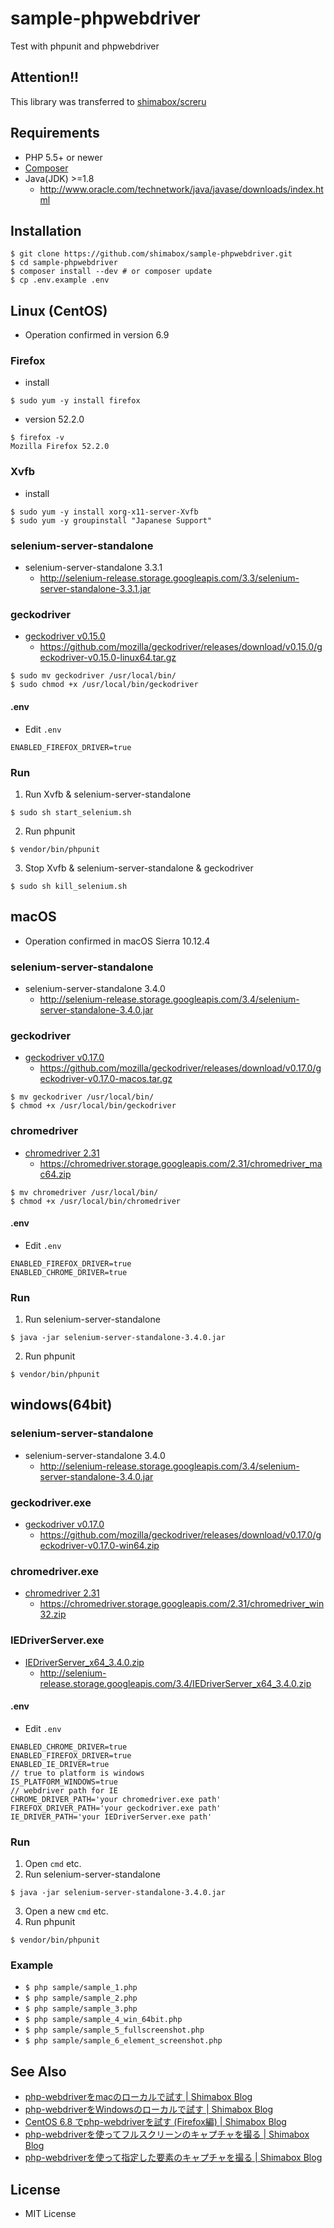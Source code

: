 # sample-phpwebdriver
Test with phpunit and phpwebdriver

## Attention!!
This library was transferred to [shimabox/screru](https://github.com/shimabox/screru "shimabox/screru: Screru is a library that supplements php-webdriver")

## Requirements

- PHP 5.5+ or newer
- [Composer](https://getcomposer.org)
- Java(JDK) >=1.8
  - http://www.oracle.com/technetwork/java/javase/downloads/index.html

## Installation

```
$ git clone https://github.com/shimabox/sample-phpwebdriver.git
$ cd sample-phpwebdriver
$ composer install --dev # or composer update
$ cp .env.example .env
```

## Linux (CentOS)

- Operation confirmed in version 6.9

### Firefox

- install
```
$ sudo yum -y install firefox
```
- version 52.2.0
```
$ firefox -v
Mozilla Firefox 52.2.0
```

### Xvfb

- install
```
$ sudo yum -y install xorg-x11-server-Xvfb
$ sudo yum -y groupinstall "Japanese Support"
```

### selenium-server-standalone

- selenium-server-standalone 3.3.1
  - http://selenium-release.storage.googleapis.com/3.3/selenium-server-standalone-3.3.1.jar

### geckodriver

- [geckodriver v0.15.0](https://github.com/mozilla/geckodriver/releases/tag/v0.15.0)
  - https://github.com/mozilla/geckodriver/releases/download/v0.15.0/geckodriver-v0.15.0-linux64.tar.gz

```
$ sudo mv geckodriver /usr/local/bin/
$ sudo chmod +x /usr/local/bin/geckodriver
```

#### .env

- Edit ```.env```
```
ENABLED_FIREFOX_DRIVER=true
```

### Run

1. Run Xvfb & selenium-server-standalone
```
$ sudo sh start_selenium.sh
```
2. Run phpunit
```
$ vendor/bin/phpunit
```
3. Stop Xvfb & selenium-server-standalone & geckodriver
```
$ sudo sh kill_selenium.sh
```

## macOS

- Operation confirmed in macOS Sierra 10.12.4

### selenium-server-standalone

- selenium-server-standalone 3.4.0
  - http://selenium-release.storage.googleapis.com/3.4/selenium-server-standalone-3.4.0.jar

### geckodriver

- [geckodriver v0.17.0](https://github.com/mozilla/geckodriver/releases/tag/v0.17.0)
  - https://github.com/mozilla/geckodriver/releases/download/v0.17.0/geckodriver-v0.17.0-macos.tar.gz

```
$ mv geckodriver /usr/local/bin/
$ chmod +x /usr/local/bin/geckodriver
```

### chromedriver

- [chromedriver 2.31](https://chromedriver.storage.googleapis.com/index.html?path=2.31/ "")
  - https://chromedriver.storage.googleapis.com/2.31/chromedriver_mac64.zip

```
$ mv chromedriver /usr/local/bin/
$ chmod +x /usr/local/bin/chromedriver
```

#### .env

- Edit ```.env```
```
ENABLED_FIREFOX_DRIVER=true
ENABLED_CHROME_DRIVER=true
```

### Run

1. Run selenium-server-standalone
```
$ java -jar selenium-server-standalone-3.4.0.jar
```
2. Run phpunit
```
$ vendor/bin/phpunit
```

## windows(64bit)

### selenium-server-standalone

- selenium-server-standalone 3.4.0
  - http://selenium-release.storage.googleapis.com/3.4/selenium-server-standalone-3.4.0.jar

### geckodriver.exe

- [geckodriver v0.17.0](https://github.com/mozilla/geckodriver/releases/tag/v0.17.0)
  - https://github.com/mozilla/geckodriver/releases/download/v0.17.0/geckodriver-v0.17.0-win64.zip

### chromedriver.exe

- [chromedriver 2.31](https://chromedriver.storage.googleapis.com/index.html?path=2.31/ "")
  - https://chromedriver.storage.googleapis.com/2.31/chromedriver_win32.zip

### IEDriverServer.exe

- [IEDriverServer_x64_3.4.0.zip](http://selenium-release.storage.googleapis.com/index.html?path=3.4/)
  - http://selenium-release.storage.googleapis.com/3.4/IEDriverServer_x64_3.4.0.zip

#### .env

- Edit ```.env```
```
ENABLED_CHROME_DRIVER=true
ENABLED_FIREFOX_DRIVER=true
ENABLED_IE_DRIVER=true
// true to platform is windows
IS_PLATFORM_WINDOWS=true
// webdriver path for IE
CHROME_DRIVER_PATH='your chromedriver.exe path'
FIREFOX_DRIVER_PATH='your geckodriver.exe path'
IE_DRIVER_PATH='your IEDriverServer.exe path'
```

### Run

1. Open ```cmd``` etc.
2. Run selenium-server-standalone
```shell
$ java -jar selenium-server-standalone-3.4.0.jar
```
3. Open a new ```cmd``` etc.
4. Run phpunit
```
$ vendor/bin/phpunit
```

### Example

- ``` $ php sample/sample_1.php ```
- ``` $ php sample/sample_2.php ```
- ``` $ php sample/sample_3.php ```
- ``` $ php sample/sample_4_win_64bit.php ```
- ``` $ php sample/sample_5_fullscreenshot.php ```
- ``` $ php sample/sample_6_element_screenshot.php ```

## See Also

- [php-webdriverをmacのローカルで試す | Shimabox Blog](https://blog.shimabox.net/2017/04/30/try_php-webdriver_locally_on_mac/ "php-webdriverをmacのローカルで試す | Shimabox Blog")
- [php-webdriverをWindowsのローカルで試す | Shimabox Blog](https://blog.shimabox.net/2017/06/09/try_php-webdriver_locally_on_windows "php-webdriverをWindowsのローカルで試す | Shimabox Blog")
- [CentOS 6.8 でphp-webdriverを試す (Firefox編) | Shimabox Blog](https://blog.shimabox.net/2017/05/04/try_php-webdriver_with_centos-6-8_for_firefox/ "CentOS 6.8 でphp-webdriverを試す (Firefox編) | Shimabox Blog")
- [php-webdriverを使ってフルスクリーンのキャプチャを撮る | Shimabox Blog](https://blog.shimabox.net/2017/07/31/take_full_screen_capture_with_php-webdriver/ "php-webdriverを使ってフルスクリーンのキャプチャを撮る | Shimabox Blog")
- [php-webdriverを使って指定した要素のキャプチャを撮る | Shimabox Blog](https://blog.shimabox.net/2017/08/07/take_a_capture_of_the_specified_element/ "php-webdriverを使って指定した要素のキャプチャを撮る | Shimabox Blog")

## License

- MIT License

